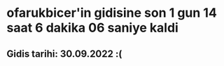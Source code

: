 # ofarukbicer'in gidisine son 1 gun 14 saat 6 dakika 06 saniye kaldi

## Gidis tarihi: 30.09.2022 :(
